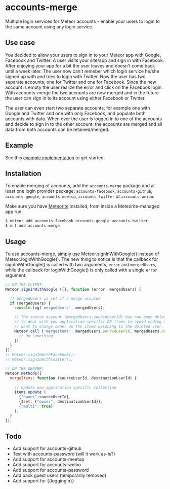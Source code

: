 accounts-merge
=====================
Multiple login services for Meteor accounts - enable your users to login to the same account using any login service.

## Use case
You decided to allow your users to sign in to your Meteor app with Google, Facebook and Twitter. A user visits your site/app and sign in with Facebook. After enjoying your app for a bit the user leaves and doesn't come back until a week later. The user now can't remeber which login service he/she signed up with and tries to login with Twitter. Now the user has two separate accounts, one for Twitter and one for Facebook. Since the new account is empty the user realize the error and click on the Facebook login. With accounts-merge the two accounts are now merged and in the future the user can sign in to its account using either Facebook or Twitter.

The user can even start two separate accounts, for example one with Google and Twitter and one with only Facebook, and populate both accounts with data. When ever the user is logged in to one of the accounts and decide to sign in to the other account, the accounts are merged and all data from both accounts can be retained/merged.

## Example
See this [example implementation](https://github.com/lirbank/meteor-accounts-merge-example) to get started.

##  Installation
To enable merging of accounts, add the `accounts-merge` package and at least one login provider package: `accounts-facebook`, `accounts-github`, `accounts-google`, `accounts-meetup`, `accounts-twitter` or `accounts-weibo`.

Make sure you have [Meteorite](https://github.com/oortcloud/meteorite/) installed, from inside a Meteorite-managed app run:
``` sh
$ meteor add accounts-facebook accounts-google accounts-twitter
$ mrt add accounts-merge
```

## Usage
To use accounts-merge, simply use Meteor.signInWithGoogle() instead of Meteor.loginWithGoogle(). The new thing to notice is that the callback for signInWithGoogle() is called with two arguments, `error` and `mergedUsers`, while the callback for loginWithGoogle() is only called with a single `error` argument.

```javascript
// ON THE CLIENT:
Meteor.signInWithGoogle ({}, function (error, mergedUsers) {

  // mergedUsers is set if a merge occured
  if (mergedUsers) {
    console.log('mergedUsers', mergedUsers);

    // The source account (mergedUsers.sourceUserId) has now been deleted, so this is your chance
    // to deal with you application specific DB items to avoid ending up with orphans. You'd typically
    // want to change owner on the items beloning to the deleted user, or simply delete them.
    Meteor.call ('mergeItems', mergedUsers.sourceUserId, mergedUsers.destinationUserId, function (error, result) {
      // Do something
    });
  }
});
// Meteor.signInWithFacebook();
// Meteor.signInWithTwitter();
```


```javascript
// ON THE SERVER:
Meteor.methods({
  mergeItems: function (sourceUserId, destinationUserId) {
  
    // Update you application specific collection
    Items.update (
      {"owner":sourceUserId}, 
      {$set: {"owner": destinationUserId}}, 
      {"multi": true}
    );
  }
});
```

## Todo
* Add support for accounts-github
* Test with accounts-password (will it work as-is?)
* Add support for accounts-meetup
* Add support for accounts-weibo
* Add support for accounts-password
* Add back guest users (temporarily removed)
* Add support for {{loggingIn}}
